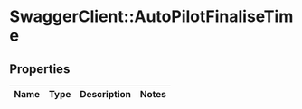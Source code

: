 # SwaggerClient::AutoPilotFinaliseTime

## Properties
Name | Type | Description | Notes
------------ | ------------- | ------------- | -------------

